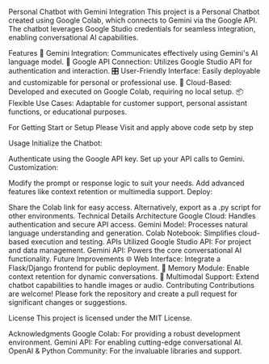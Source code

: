 Personal Chatbot with Gemini Integration
This project is a Personal Chatbot created using Google Colab, which connects to Gemini via the Google API. The chatbot leverages Google Studio credentials for seamless integration, enabling conversational AI capabilities.

Features
🌟 Gemini Integration: Communicates effectively using Gemini's AI language model.
🔗 Google API Connection: Utilizes Google Studio API for authentication and interaction.
🎛️ User-Friendly Interface: Easily deployable and customizable for personal or professional use.
📡 Cloud-Based: Developed and executed on Google Colab, requiring no local setup.
📦 Flexible Use Cases: Adaptable for customer support, personal assistant functions, or educational purposes.

For Getting Start or Setup
Please Visit and apply above code setp by step 

Usage
Initialize the Chatbot:

Authenticate using the Google API key.
Set up your API calls to Gemini.
Customization:

Modify the prompt or response logic to suit your needs.
Add advanced features like context retention or multimedia support.
Deploy:

Share the Colab link for easy access.
Alternatively, export as a .py script for other environments.
Technical Details
Architecture
Google Cloud: Handles authentication and secure API access.
Gemini Model: Processes natural language understanding and generation.
Colab Notebook: Simplifies cloud-based execution and testing.
APIs Utilized
Google Studio API: For project and data management.
Gemini API: Powers the core conversational AI functionality.
Future Improvements
🌐 Web Interface: Integrate a Flask/Django frontend for public deployment.
🧠 Memory Module: Enable context retention for dynamic conversations.
🤖 Multimodal Support: Extend chatbot capabilities to handle images or audio.
Contributing
Contributions are welcome! Please fork the repository and create a pull request for significant changes or suggestions.

License
This project is licensed under the MIT License.

Acknowledgments
Google Colab: For providing a robust development environment.
Gemini API: For enabling cutting-edge conversational AI.
OpenAI & Python Community: For the invaluable libraries and support.
